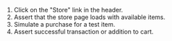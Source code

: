 1. Click on the "Store" link in the header.
2. Assert that the store page loads with available items.
3. Simulate a purchase for a test item.
4. Assert successful transaction or addition to cart.